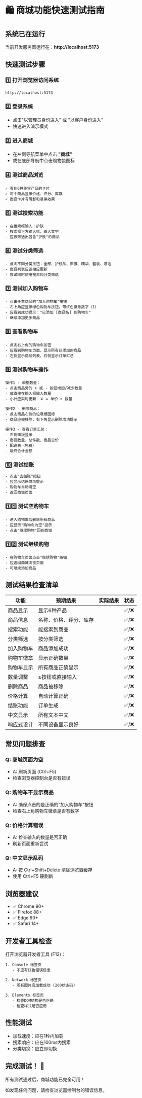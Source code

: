 # 🛍️ 商城功能快速测试指南

## 系统已在运行
当前开发服务器运行在：**http://localhost:5173**

## 快速测试步骤

### 1️⃣ 打开浏览器访问系统
```
http://localhost:5173
```

### 2️⃣ 登录系统
- 点击"以管理员身份进入" 或 "以客户身份进入"
- 快速进入演示模式

### 3️⃣ 进入商城
- 在左侧导航菜单中点击 **"商城"**
- 或在底部导航中点击购物袋图标

### 4️⃣ 测试商品浏览
```
✓ 看到6种美容产品的卡片
✓ 每个商品显示价格、评分、库存
✓ 商品卡片有阴影和悬停效果
```

### 5️⃣ 测试搜索功能
```
- 在搜索框输入：护肤
- 搜索框下方输入栏，输入文字
- 应该筛选出包含"护肤"的商品
```

### 6️⃣ 测试分类筛选
```
- 点击不同分类按钮：全部、护肤品、面膜、精华、套装、清洁
- 商品列表应该相应更新
- 尝试同时使用搜索和分类筛选
```

### 7️⃣ 测试加入购物车
```
- 点击任意商品的"加入购物车"按钮
- 右上角应显示绿色购物车按钮，带红色徽章数字（1）
- 应看到成功提示："已添加 [商品名] 到购物车"
- 继续添加更多商品
```

### 8️⃣ 查看购物车
```
- 点击右上角的购物车按钮
- 应看到购物车页面，显示所有已添加的商品
- 左侧显示商品列表，右侧显示订单汇总
```

### 9️⃣ 测试购物车操作
```
操作1 - 调整数量：
- 点击商品旁的 + 或 - 按钮增加/减少数量
- 或直接在输入框输入数量
- 小计应实时更新：￥ = 单价 × 数量

操作2 - 删除商品：
- 点击商品右侧的垃圾桶图标
- 商品应被移除，右下角显示删除成功提示

操作3 - 查看订单汇总：
- 右侧面板显示
- 商品数量、总件数、商品总价
- 配送费（免费）
- 最终合计金额
```

### 🔟 测试结账
```
- 点击"去结账"按钮
- 应显示结账成功提示
- 购物车自动清空
- 返回商城页面
```

### 1️⃣1️⃣ 测试空购物车
```
- 进入购物车后删除所有商品
- 应显示"购物车为空"提示
- 点击"继续购物"回到商城
```

### 1️⃣2️⃣ 测试继续购物
```
- 在购物车页面点击"继续购物"按钮
- 应返回商城浏览页面
- 可继续添加商品
```

## 测试结果检查清单

| 功能 | 预期结果 | 实际结果 | 状态 |
|------|--------|--------|------|
| 商品显示 | 显示6种产品 | | ✅/❌ |
| 商品信息 | 名称、价格、评分、库存 | | ✅/❌ |
| 搜索功能 | 能搜索到商品 | | ✅/❌ |
| 分类筛选 | 按分类筛选 | | ✅/❌ |
| 加入购物车 | 商品添加成功 | | ✅/❌ |
| 购物车徽章 | 显示正确数量 | | ✅/❌ |
| 购物车显示 | 所有商品正确显示 | | ✅/❌ |
| 数量调整 | ±按钮或直接输入 | | ✅/❌ |
| 删除商品 | 商品被移除 | | ✅/❌ |
| 价格计算 | 自动计算正确 | | ✅/❌ |
| 结账功能 | 订单生成 | | ✅/❌ |
| 中文显示 | 所有文本中文 | | ✅/❌ |
| 响应式设计 | 不同设备显示良好 | | ✅/❌ |

## 常见问题排查

### Q: 商城页面为空
- A: 刷新页面 (Ctrl+F5)
- 检查浏览器控制台是否有错误

### Q: 购物车不显示商品
- A: 确保点击的是正确的"加入购物车"按钮
- 检查右上角购物车徽章是否有数字

### Q: 价格计算错误
- A: 检查输入的数量是否正确
- 刷新页面重新尝试

### Q: 中文显示乱码
- A: 按 Ctrl+Shift+Delete 清除浏览器缓存
- 使用 Ctrl+F5 硬刷新

## 浏览器建议

- ✅ Chrome 90+
- ✅ Firefox 88+
- ✅ Edge 90+
- ✅ Safari 14+

## 开发者工具检查

打开浏览器开发者工具 (F12)：

```
1. Console 标签页
   - 不应有红色错误信息

2. Network 标签页
   - 所有图片应加载成功 (200状态码)

3. Elements 标签页
   - 检查DOM结构是否正确
   - 检查样式是否应用
```

## 性能测试

- 加载速度：应在1秒内加载
- 搜索响应：应在100ms内搜索
- 分类切换：应立即切换

## 完成测试！ 🎉

所有测试通过后，商城功能已完全可用！

如发现任何问题，请检查浏览器控制台的错误信息。





